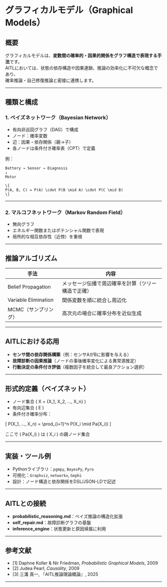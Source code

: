 

# グラフィカルモデル（Graphical Models）

## 概要

グラフィカルモデルは、**変数間の確率的・因果的関係をグラフ構造で表現する手法**です。  
AITLにおいては、状態の依存構造や因果連鎖、推論の効率化に不可欠な概念であり、  
確率推論・自己修復推論と密接に連携します。

---

## 種類と構成

### 1. ベイズネットワーク（Bayesian Network）

- 有向非巡回グラフ（DAG）で構成  
- ノード：確率変数  
- 辺：因果・依存関係（親→子）  
- 各ノードは条件付き確率表（CPT）で定義

例：
```
Battery → Sensor → Diagnosis
↓
Motor

\[
P(A, B, C) = P(A) \cdot P(B \mid A) \cdot P(C \mid B)
\]
```
---

### 2. マルコフネットワーク（Markov Random Field）

- 無向グラフ  
- エネルギー関数またはポテンシャル関数で表現  
- 局所的な相互依存性（近傍）を重視

---

## 推論アルゴリズム

| 手法 | 内容 |
|------|------|
| Belief Propagation | メッセージ伝播で周辺確率を計算（ツリー構造で正確） |
| Variable Elimination | 関係変数を順に統合し周辺化 |
| MCMC（サンプリング） | 高次元の場合に確率分布を近似生成 |

---

## AITLにおける応用

- **センサ間の依存関係構築**（例：センサAがBに影響を与える）  
- **故障診断の因果推論**（ノードの事後確率変化による異常源推定）  
- **行動決定の条件付き評価**（複数因子を統合して最良アクション選択）

---

## 形式的定義（ベイズネット）

- ノード集合 \( X = \{X_1, X_2, ..., X_n\} \)  
- 有向辺集合 \( E \)  
- 条件付き確率分布：

\[
P(X_1, ..., X_n) = \prod_{i=1}^n P(X_i \mid Pa(X_i))
\]

ここで \( Pa(X_i) \) は \( X_i \) の親ノード集合

---

## 実装・ツール例

- Pythonライブラリ：`pgmpy`, `BayesPy`, `Pyro`  
- 可視化：`Graphviz`, `networkx`, `Gephi`  
- 設計：ノード構造と依存関係をDSL/JSON-LDで記述

---

## AITLとの接続

- **probabilistic_reasoning.md**：ベイズ推論の構造化拡張  
- **self_repair.md**：故障診断グラフの基盤  
- **inference_engine**：状態更新と原因帰属に利用

---

## 参考文献

- [1] Daphne Koller & Nir Friedman, *Probabilistic Graphical Models*, 2009  
- [2] Judea Pearl, *Causality*, 2009  
- [3] 三溝 真一, 『AITL推論理論概論』, 2025  

---
